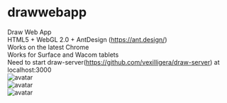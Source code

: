 # drawwebapp
Draw Web App  
HTML5 + WebGL 2.0 + AntDesign (https://ant.design/)  
Works on the latest Chrome  
Works for Surface and Wacom tablets  
Need to start draw-server(https://github.com/vexilligera/draw-server) at localhost:3000  
![avatar](https://github.com/vexilligera/drawwebapp/blob/master/demo/draw1.PNG?raw=true)  
![avatar](https://github.com/vexilligera/drawwebapp/blob/master/demo/draw2.PNG?raw=true)  
![avatar](https://github.com/vexilligera/drawwebapp/blob/master/demo/draw3.PNG?raw=true)  
